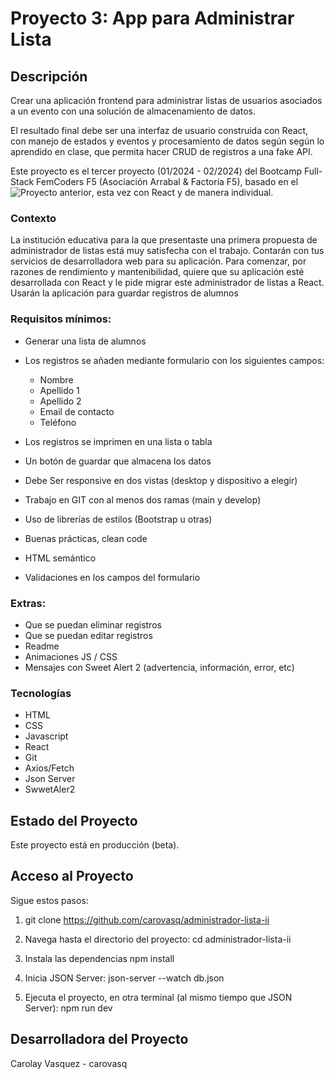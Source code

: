 # Proyecto 3: App para Administrar Lista


## Descripción
Crear una aplicación frontend para administrar listas de usuarios asociados a un evento con una solución de almacenamiento de datos.

El resultado final debe ser una interfaz de usuario construida con React, con manejo de estados y eventos y procesamiento de datos según  según lo aprendido en clase, que permita hacer CRUD de registros a una fake API.

Este proyecto es el tercer proyecto (01/2024 - 02/2024) del Bootcamp Full-Stack FemCoders F5 (Asociación Arrabal & Factoría F5), basado en el ![Proyecto anterior](https://github.com/carovasq/List_manager), esta vez con React y de manera individual.


### Contexto
La institución educativa para la que presentaste una primera propuesta de administrador de listas está muy satisfecha con el trabajo. Contarán con tus servicios de desarrolladora web para su aplicación. Para comenzar, por razones de rendimiento y mantenibilidad, quiere que su aplicación esté desarrollada con React y le pide migrar este administrador de listas a React. Usarán la aplicación para guardar registros de alumnos

### Requisitos mínimos:
- Generar una lista de alumnos
- Los registros se añaden mediante formulario con los siguientes campos:
  - Nombre
  - Apellido 1
  - Apellido 2
  - Email de contacto
  - Teléfono

- Los registros se imprimen en una lista o tabla
- Un botón de guardar que almacena los datos
- Debe Ser responsive en dos vistas (desktop y dispositivo a elegir)
- Trabajo en GIT con al menos dos ramas (main y develop)
- Uso de librerías de estilos (Bootstrap u otras)
- Buenas prácticas, clean code
- HTML semántico
- Validaciones en los campos del formulario
​
### Extras:
- Que se puedan eliminar registros
- Que se puedan editar registros
- Readme
- Animaciones JS / CSS
- Mensajes con Sweet Alert 2 (advertencia, información, error, etc)

### Tecnologías
- HTML
- CSS
- Javascript
- React
- Git
- Axios/Fetch
- Json Server
- SwwetAler2

## Estado del Proyecto
Este proyecto está en producción (beta).


## Acceso al Proyecto
Sigue estos pasos:

1. git clone https://github.com/carovasq/administrador-lista-ii

2. Navega hasta el directorio del proyecto: cd administrador-lista-ii

3. Instala las dependencias npm install

4. Inicia JSON Server: json-server --watch db.json

5. Ejecuta el proyecto, en otra terminal (al mismo tiempo que JSON Server): npm run dev


## Desarrolladora del Proyecto

Carolay Vasquez - carovasq